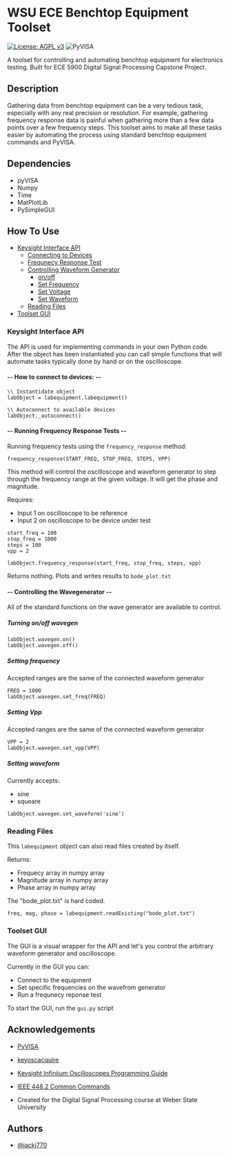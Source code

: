 # WSU ECE Benchtop Equipment Toolset

[![License: AGPL v3](https://img.shields.io/badge/License-AGPL_v3-blue.svg)](https://www.gnu.org/licenses/agpl-3.0) ![PyVISA](https://pyvisa.readthedocs.io/en/latest/?badge=latest)

A toolset for controlling and automating benchtop equipment for electronics testing. Built for ECE 5900 Digital Signal Processing Capstone Project. 


## Description 

Gathering data from benchtop equipment can be a very tedious task, especially with any real precision or resolution. For example, gathering frequency response data is painful when gathering more than a few data points over a few frequency steps. This toolset aims to make all these tasks easier by automating the process using standard benchtop equipment commands and PyVISA.

## Dependencies
 - pyVISA
 - Numpy
 - Time
 - MatPlotLib
 - PySimpleGUI

## How To Use

 - [Keysight Interface API](#keysight-interface-api) 
   - [Connecting to Devices](#how-to-connect-to-devices)
   - [Frequnecy Response Test](#running-frequency-response-tests)
   - [Controlling Waveform Generator](#controlling-the-wavegenerator)
     - [on/off](#turning-onoff-wavegen)
     - [Set Frequency](#setting-frequency)
     - [Set Voltage](#setting-vpp)
     - [Set Waveform](#setting-waveform)
    - [Reading Files](#reading-files)
 - [Toolset GUI](#toolset-gui)

### **Keysight Interface API**

The API is used for implementing commands in your own Python code. After the object has been instantiated you can call simple functions that will automate tasks typically done by hand or on the oscilloscope.

#### -- **How to connect to devices:** --

```
\\ Instantidate object 
labObject = labequipment.labequipment()

\\ Autoconnect to available devices
labObject._autoconnect()
```

#### -- **Running Frequency Response Tests** --

Running frequency tests using the  `frequency_response` method:

`frequency_response(START_FREQ, STOP_FREQ, STEPS, VPP)`

This method will control the oscilloscope and waveform generator to step through the frequency range at the given voltage. It will get the phase and magnitude. 

Requires:
 - Input 1 on oscilloscope to be reference
 - Input 2 on oscilloscope to be device under test 

```
start_freq = 100
stop_freq = 1000
steps = 100
vpp = 2

labObject.frequency_response(start_freq, stop_freq, steps, vpp)
```
Returns nothing. Plots and writes results to `bode_plot.txt`

#### -- **Controlling the Wavegenerator** --
All of the standard functions on the wave generator are available to control.

##### *Turning on/off wavegen*

```
labObject.wavegen.on()
labObject.wavegen.off()
```

##### *Setting frequency*

Accepted ranges are the same of the connected waveform generator
```
FREQ = 1000
labObject.wavegen.set_freq(FREQ)
```

##### *Setting Vpp*

Accepted ranges are the same of the connected waveform generator
```
VPP = 2
labObject.wavegen.set_vpp(VPP)
```

##### *Setting waveform*

Currently accepts:
 - sine
 - squeare
```
labObject.wavegen.set_waveform('sine')
```

### **Reading Files**

This `labequipment` object can also read files created by itself.

Returns:
 - Frequecy array in numpy array
 - Magnitude array in numpy array
 - Phase array in numpy array
 
The "bode_plot.txt" is hard coded. 

```
freq, mag, phase = labequipment.readExisting("bode_plot.txt")
```


### **Toolset GUI**

The GUI is a visual wrapper for the API and let's you control the arbitrary waveform generator and oscilloscope.

Currently in the GUI you can:
 - Connect to the equipment
 - Set specific frequencies on the wavefrom generator
 - Run a frequnecy reponse test

To start the GUI, run the `gui.py` script


## Acknowledgements

 - [PyVISA](https://github.com/pyvisa/pyvisa)
 - [keyoscacquire](https://github.com/asvela/keyoscacquire)
 - [Keysight Infiniium Oscilloscopes Programming Guide](https://keysight-docs.s3-us-west-2.amazonaws.com/keysight-pdfs/DSOV084A/Programmer_s+Guide+for+Infiniium+Oscilloscop.pdf)
 - [IEEE 448.2 Common Commands](https://rfmw.em.keysight.com/spdhelpfiles/truevolt/webhelp/US/Content/__I_SCPI/IEEE-488_Common_Commands.htm)

 - Created for the Digital Signal Processing course at Weber State University

## Authors

- [@jackj770](https://github.com/jackj770)
